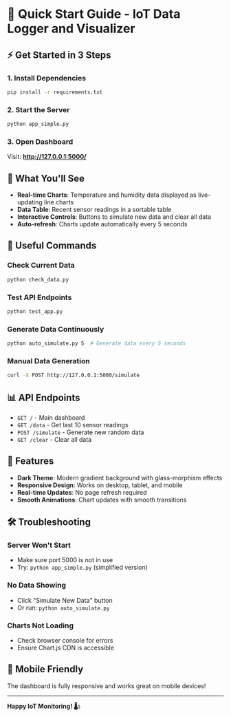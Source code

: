 # 🚀 Quick Start Guide - IoT Data Logger and Visualizer

## ⚡ Get Started in 3 Steps

### 1. Install Dependencies
```bash
pip install -r requirements.txt
```

### 2. Start the Server
```bash
python app_simple.py
```

### 3. Open Dashboard
Visit: **http://127.0.0.1:5000/**

## 🎯 What You'll See

- **Real-time Charts**: Temperature and humidity data displayed as live-updating line charts
- **Data Table**: Recent sensor readings in a sortable table
- **Interactive Controls**: Buttons to simulate new data and clear all data
- **Auto-refresh**: Charts update automatically every 5 seconds

## 🔧 Useful Commands

### Check Current Data
```bash
python check_data.py
```

### Test API Endpoints
```bash
python test_app.py
```

### Generate Data Continuously
```bash
python auto_simulate.py 5  # Generate data every 5 seconds
```

### Manual Data Generation
```bash
curl -X POST http://127.0.0.1:5000/simulate
```

## 📊 API Endpoints

- `GET /` - Main dashboard
- `GET /data` - Get last 10 sensor readings
- `POST /simulate` - Generate new random data
- `GET /clear` - Clear all data

## 🎨 Features

- **Dark Theme**: Modern gradient background with glass-morphism effects
- **Responsive Design**: Works on desktop, tablet, and mobile
- **Real-time Updates**: No page refresh required
- **Smooth Animations**: Chart updates with smooth transitions

## 🛠️ Troubleshooting

### Server Won't Start
- Make sure port 5000 is not in use
- Try: `python app_simple.py` (simplified version)

### No Data Showing
- Click "Simulate New Data" button
- Or run: `python auto_simulate.py`

### Charts Not Loading
- Check browser console for errors
- Ensure Chart.js CDN is accessible

## 📱 Mobile Friendly

The dashboard is fully responsive and works great on mobile devices!

---

**Happy IoT Monitoring! 🌡️💧** 
